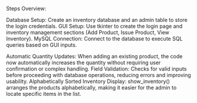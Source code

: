 Steps Overview:

Database Setup: Create an inventory database and an admin table to store the login credentials.
GUI Setup: Use tkinter to create the login page and inventory management sections (Add Product, Issue Product, View Inventory).
MySQL Connection: Connect to the database to execute SQL queries based on GUI inputs.

Automatic Quantity Updates: When adding an existing product, the code now automatically increases the quantity without requiring user confirmation or complex handling.
Field Validation: Checks for valid inputs before proceeding with database operations, reducing errors and improving usability.
Alphabetically Sorted Inventory Display: show_inventory() arranges the products alphabetically, making it easier for the admin to locate specific items in the list.
